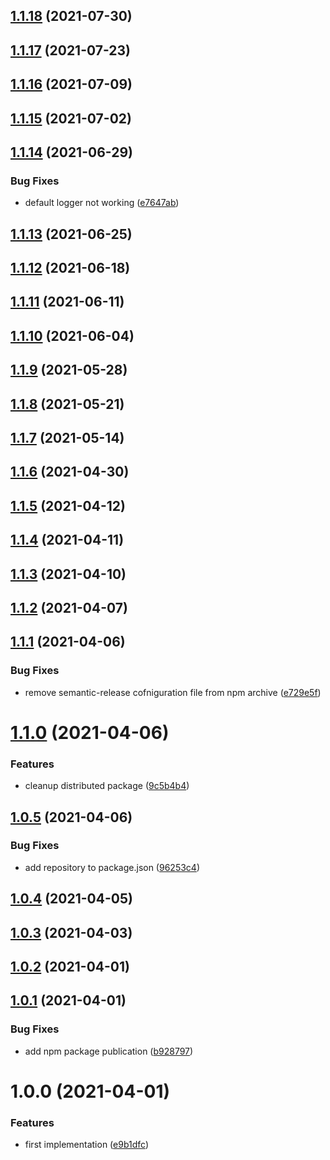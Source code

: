 ## [1.1.18](https://gitlab.com/hiryus-utils/tracer/compare/v1.1.17...v1.1.18) (2021-07-30)

## [1.1.17](https://gitlab.com/hiryus-utils/tracer/compare/v1.1.16...v1.1.17) (2021-07-23)

## [1.1.16](https://gitlab.com/hiryus-utils/tracer/compare/v1.1.15...v1.1.16) (2021-07-09)

## [1.1.15](https://gitlab.com/hiryus-utils/tracer/compare/v1.1.14...v1.1.15) (2021-07-02)

## [1.1.14](https://gitlab.com/hiryus-utils/tracer/compare/v1.1.13...v1.1.14) (2021-06-29)


### Bug Fixes

* default logger not working ([e7647ab](https://gitlab.com/hiryus-utils/tracer/commit/e7647ab66921ef359508704e78508cba93b14a5c))

## [1.1.13](https://gitlab.com/hiryus-utils/tracer/compare/v1.1.12...v1.1.13) (2021-06-25)

## [1.1.12](https://gitlab.com/hiryus-utils/tracer/compare/v1.1.11...v1.1.12) (2021-06-18)

## [1.1.11](https://gitlab.com/hiryus-utils/tracer/compare/v1.1.10...v1.1.11) (2021-06-11)

## [1.1.10](https://gitlab.com/hiryus-utils/tracer/compare/v1.1.9...v1.1.10) (2021-06-04)

## [1.1.9](https://gitlab.com/hiryus-utils/tracer/compare/v1.1.8...v1.1.9) (2021-05-28)

## [1.1.8](https://gitlab.com/hiryus-utils/tracer/compare/v1.1.7...v1.1.8) (2021-05-21)

## [1.1.7](https://gitlab.com/hiryus-utils/tracer/compare/v1.1.6...v1.1.7) (2021-05-14)

## [1.1.6](https://gitlab.com/hiryus-utils/tracer/compare/v1.1.5...v1.1.6) (2021-04-30)

## [1.1.5](https://gitlab.com/hiryus-utils/tracer/compare/v1.1.4...v1.1.5) (2021-04-12)

## [1.1.4](https://gitlab.com/hiryus-utils/tracer/compare/v1.1.3...v1.1.4) (2021-04-11)

## [1.1.3](https://gitlab.com/hiryus-utils/tracer/compare/v1.1.2...v1.1.3) (2021-04-10)

## [1.1.2](https://gitlab.com/hiryus-utils/tracer/compare/v1.1.1...v1.1.2) (2021-04-07)

## [1.1.1](https://gitlab.com/hiryus-utils/tracer/compare/v1.1.0...v1.1.1) (2021-04-06)


### Bug Fixes

* remove semantic-release cofniguration file from npm archive ([e729e5f](https://gitlab.com/hiryus-utils/tracer/commit/e729e5fc835536b77735979519105dbf995ca78c))

# [1.1.0](https://gitlab.com/hiryus-utils/tracer/compare/v1.0.5...v1.1.0) (2021-04-06)


### Features

* cleanup distributed package ([9c5b4b4](https://gitlab.com/hiryus-utils/tracer/commit/9c5b4b45a07561e9e0b2589af32052b2aed6c070))

## [1.0.5](https://gitlab.com/hiryus-utils/tracer/compare/v1.0.4...v1.0.5) (2021-04-06)


### Bug Fixes

* add repository to package.json ([96253c4](https://gitlab.com/hiryus-utils/tracer/commit/96253c409de7b378fe1af879b4e788f334f9c1a5))

## [1.0.4](https://gitlab.com/hiryus-utils/tracer/compare/v1.0.3...v1.0.4) (2021-04-05)

## [1.0.3](https://gitlab.com/hiryus-utils/tracer/compare/v1.0.2...v1.0.3) (2021-04-03)

## [1.0.2](https://gitlab.com/hiryus-utils/tracer/compare/v1.0.1...v1.0.2) (2021-04-01)

## [1.0.1](https://gitlab.com/hiryus-utils/tracer/compare/v1.0.0...v1.0.1) (2021-04-01)


### Bug Fixes

* add npm package publication ([b928797](https://gitlab.com/hiryus-utils/tracer/commit/b9287973b4626468e1d8859b93f4fb300b647f3b))

# 1.0.0 (2021-04-01)


### Features

* first implementation ([e9b1dfc](https://gitlab.com/hiryus-utils/tracer/commit/e9b1dfc019d918f981b08637b63675f23c05f600))
